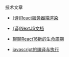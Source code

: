 技术文章

- [(译)React服务器端渲染](./React服务器端渲染.md)
- [(译)NextJS文档](./NextJS文档.md)

- [聊聊React16新的生命周期](./聊聊React16新的生命周期.md)
- [javascript的编译与执行](./javascript的编译与执行.md)
